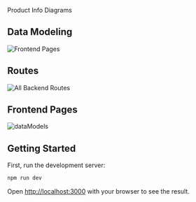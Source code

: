 Product Info Diagrams

## Data Modeling

![Frontend Pages](https://github.com/user-attachments/assets/90dac583-db14-423a-bb70-7b3795b2250b)

## Routes

![All Backend Routes](https://github.com/user-attachments/assets/fde9084b-f29e-48a3-9221-817fcf690254)

## Frontend Pages

![dataModels](https://github.com/user-attachments/assets/00f24278-1b06-44e4-9126-3ff6b7d40b43)



## Getting Started

First, run the development server:

```bash
npm run dev
```

Open [http://localhost:3000](http://localhost:3000) with your browser to see the result.
